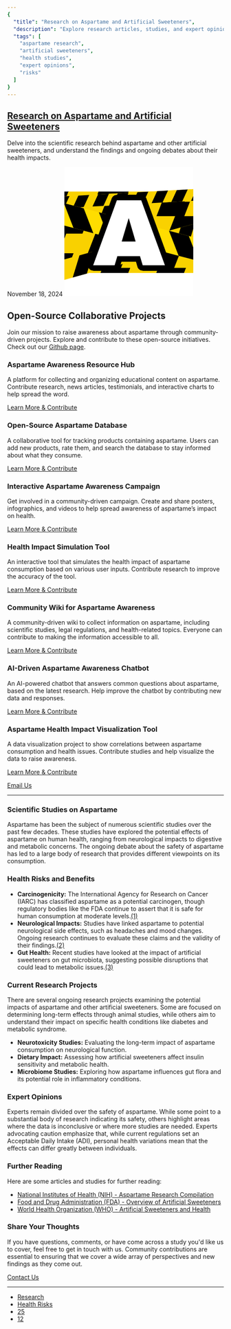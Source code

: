```yaml
---
{
  "title": "Research on Aspartame and Artificial Sweeteners",
  "description": "Explore research articles, studies, and expert opinions on aspartame and other artificial sweeteners. Learn about potential health impacts and ongoing scientific debates.",
  "tags": [
    "aspartame research",
    "artificial sweeteners",
    "health studies",
    "expert opinions",
    "risks"
  ]
}
---
```


## [Research on Aspartame and Artificial Sweeteners](#)

Delve into the scientific research behind aspartame and other artificial sweeteners, and understand the findings and ongoing debates about their health impacts.

November 18, 2024
![avatar](/images/logos/logo-A2.png)

## Open-Source Collaborative Projects

Join our mission to raise awareness about aspartame through community-driven projects. Explore and contribute to these open-source initiatives. Check out our [Github page](https://github.com/aspartame-aware).

### Aspartame Awareness Resource Hub

A platform for collecting and organizing educational content on aspartame. Contribute research, news articles, testimonials, and interactive charts to help spread the word.
  
[Learn More & Contribute](https://github.com/aspartame-aware/resource-hub)

### Open-Source Aspartame Database

A collaborative tool for tracking products containing aspartame. Users can add new products, rate them, and search the database to stay informed about what they consume.
  
[Learn More & Contribute](https://github.com/aspartame-aware/aspartame-database)

### Interactive Aspartame Awareness Campaign

Get involved in a community-driven campaign. Create and share posters, infographics, and videos to help spread awareness of aspartame’s impact on health.
  
[Learn More & Contribute](https://github.com/aspartame-aware/interactive-campaign)

### Health Impact Simulation Tool

An interactive tool that simulates the health impact of aspartame consumption based on various user inputs. Contribute research to improve the accuracy of the tool.
  
[Learn More & Contribute](https://github.com/aspartame-aware/health-simulation)

### Community Wiki for Aspartame Awareness

A community-driven wiki to collect information on aspartame, including scientific studies, legal regulations, and health-related topics. Everyone can contribute to making the information accessible to all.
  
[Learn More & Contribute](https://github.com/aspartame-aware/community-wiki)

### AI-Driven Aspartame Awareness Chatbot

An AI-powered chatbot that answers common questions about aspartame, based on the latest research. Help improve the chatbot by contributing new data and responses.
  
[Learn More & Contribute](https://github.com/aspartame-aware/sparty-bot)

### Aspartame Health Impact Visualization Tool

A data visualization project to show correlations between aspartame consumption and health issues. Contribute studies and help visualize the data to raise awareness.
  
[Learn More & Contribute](https://github.com/aspartame-aware/impact-visualization)

[Email Us](mailto:research@aspartameawareness.org)

---

### Scientific Studies on Aspartame

Aspartame has been the subject of numerous scientific studies over the past few decades. These studies have explored the potential effects of aspartame on human health, ranging from neurological impacts to digestive and metabolic concerns. The ongoing debate about the safety of aspartame has led to a large body of research that provides different viewpoints on its consumption.

### Health Risks and Benefits

* **Carcinogenicity:** The International Agency for Research on Cancer (IARC) has classified aspartame as a potential carcinogen, though regulatory bodies like the FDA continue to assert that it is safe for human consumption at moderate levels.[(1)](#)
* **Neurological Impacts:** Studies have linked aspartame to potential neurological side effects, such as headaches and mood changes. Ongoing research continues to evaluate these claims and the validity of their findings.[(2)](#)
* **Gut Health:** Recent studies have looked at the impact of artificial sweeteners on gut microbiota, suggesting possible disruptions that could lead to metabolic issues.[(3)](#)

### Current Research Projects

There are several ongoing research projects examining the potential impacts of aspartame and other artificial sweeteners. Some are focused on determining long-term effects through animal studies, while others aim to understand their impact on specific health conditions like diabetes and metabolic syndrome.

* **Neurotoxicity Studies:** Evaluating the long-term impact of aspartame consumption on neurological function.
* **Dietary Impact:** Assessing how artificial sweeteners affect insulin sensitivity and metabolic health.
* **Microbiome Studies:** Exploring how aspartame influences gut flora and its potential role in inflammatory conditions.

### Expert Opinions

Experts remain divided over the safety of aspartame. While some point to a substantial body of research indicating its safety, others highlight areas where the data is inconclusive or where more studies are needed. Experts advocating caution emphasize that, while current regulations set an Acceptable Daily Intake (ADI), personal health variations mean that the effects can differ greatly between individuals.

### Further Reading

Here are some articles and studies for further reading:

* [National Institutes of Health (NIH) - Aspartame Research Compilation](https://www.nih.gov)
* [Food and Drug Administration (FDA) - Overview of Artificial Sweeteners](https://www.fda.gov)
* [World Health Organization (WHO) - Artificial Sweeteners and Health](https://www.who.int)

### Share Your Thoughts

If you have questions, comments, or have come across a study you'd like us to cover, feel free to get in touch with us. Community contributions are essential to ensuring that we cover a wide array of perspectives and new findings as they come out.

[Contact Us](#)

---



* [Research](#)
* [Health Risks](#)
* [25](#)
* [12](#)
